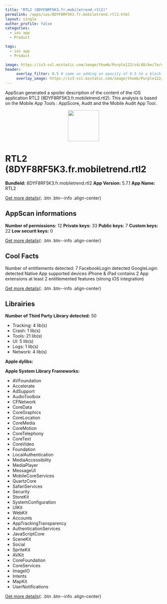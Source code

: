```yaml
---
title: "RTL2 (8DYF8RF5K3.fr.mobiletrend.rtl2)"
permalink: /apps/ios/8DYF8RF5K3.fr.mobiletrend.rtl2.html
layout: single
author_profile: false
categories: 
  - ios app 
  - Product 

tags: 
  - ios app 
  - Product 

image: https://is3-ssl.mzstatic.com/image/thumb/Purple122/v4/d8/be/7e/d8be7e19-ae94-d43d-22b6-1cda10653bdb/AppIcon-0-1x_U007emarketing-0-7-0-85-220.jpeg/512x512bb.jpg
header: 
     overlay_filter: 0.5 # same as adding an opacity of 0.5 to a black background
     overlay_image: https://is3-ssl.mzstatic.com/image/thumb/Purple122/v4/d8/be/7e/d8be7e19-ae94-d43d-22b6-1cda10653bdb/AppIcon-0-1x_U007emarketing-0-7-0-85-220.jpeg/512x512bb.jpg
---
```

AppScan generated a spoiler description of the content of the iOS application RTL2 (8DYF8RF5K3.fr.mobiletrend.rtl2). This analysis is based on the Mobile App Tools : AppScore, Audit and the Mobile Audit App Tool.

  
  
<div style="text-align: center;"><img src="https://is3-ssl.mzstatic.com/image/thumb/Purple122/v4/d8/be/7e/d8be7e19-ae94-d43d-22b6-1cda10653bdb/AppIcon-0-1x_U007emarketing-0-7-0-85-220.jpeg/512x512bb.jpg" width="100" height="100"></div>  
  
# RTL2 (8DYF8RF5K3.fr.mobiletrend.rtl2

**BundleId:** 8DYF8RF5K3.fr.mobiletrend.rtl2
**App Version:** 5.7.1
**App Name:** RTL2


[Get more details](/pricing.html){: .btn .btn--info .align-center}  
  
## AppScan informations 

**Number of permissions:** 12
**Private keys:** 33
**Public keys:** 7
**Custom keys:** 22
**Low securit keys:** 0
  
[Get more details](/pricing.html){: .btn .btn--info .align-center}

## Cool Facts

Number of entitlements detected: 7
FacebookLogin detected
GoogleLogin detected
Native App
supported devices iPhone & iPad
contains 2 App extensions
at least 2 entitlemented features (strong iOS integration)
  
[Get more details](/pricing.html){: .btn .btn--info .align-center}

## Librairies 
**Number of Third Party Library detected:** 50
- Tracking: 4 lib(s)
- Crash: 1 lib(s)
- Tools: 21 lib(s)
- UI: 5 lib(s)
- Logs: 1 lib(s)
- Network: 4 lib(s)

**Apple dylibs:**


**Apple System Library Frameworks:**
- AVFoundation
- Accelerate
- AdSupport
- AudioToolbox
- CFNetwork
- CoreData
- CoreGraphics
- CoreLocation
- CoreMedia
- CoreMotion
- CoreTelephony
- CoreText
- CoreVideo
- Foundation
- LocalAuthentication
- MediaAccessibility
- MediaPlayer
- MessageUI
- MobileCoreServices
- QuartzCore
- SafariServices
- Security
- StoreKit
- SystemConfiguration
- UIKit
- WebKit
- Accounts
- AppTrackingTransparency
- AuthenticationServices
- JavaScriptCore
- SceneKit
- Social
- SpriteKit
- AVKit
- CoreFoundation
- CoreServices
- ImageIO
- Intents
- MapKit
- UserNotifications


  
[Get more details](/pricing.html){: .btn .btn--info .align-center}

